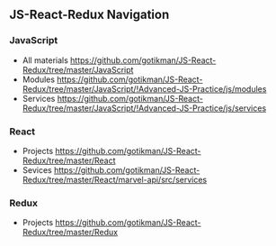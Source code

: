 ## JS-React-Redux Navigation

### JavaScript
+ All materials https://github.com/gotikman/JS-React-Redux/tree/master/JavaScript
+ Modules       https://github.com/gotikman/JS-React-Redux/tree/master/JavaScript/!Advanced-JS-Practice/js/modules
+ Services      https://github.com/gotikman/JS-React-Redux/tree/master/JavaScript/!Advanced-JS-Practice/js/services
 

### React
+ Projects  https://github.com/gotikman/JS-React-Redux/tree/master/React
+ Sevices   https://github.com/gotikman/JS-React-Redux/tree/master/React/marvel-api/src/services

### Redux
+ Projects https://github.com/gotikman/JS-React-Redux/tree/master/Redux